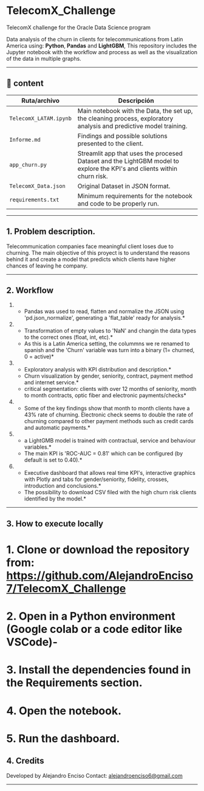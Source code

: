 # TelecomX_Challenge
TelecomX challenge for the Oracle Data Science program

Data analysis of the churn in clients for telecommunications from Latin America  using: **Python**, **Pandas** and **LightGBM**, This repository includes the Jupyter notebook with the workflow and process as well as the visualization of the data in multiple graphs.

---

## 📂 content

| Ruta/archivo | Descripción |
|--------------|-------------|
| `TelecomX_LATAM.ipynb` | Main notebook with the Data, the set up, the cleaning process, exploratory analysis and predictive model training. |
| `Informe.md` | Findings and possible solutions presented to the client. |
| `app_churn.py` | Streamlit app that uses the procesed Dataset and the LightGBM model to explore the KPI's and clients within churn risk. |
| `TelecomX_Data.json` | Original Dataset in JSON format. |
| `requirements.txt` | Minimum requirements for the notebook and code to be properly run. |

---

## 1. Problem description.

Telecommunication companies face meaningful client loses due to churning. The main objective of this proyect is to understand the reasons behind it and create a model that predicts which clients have higher chances of leaving he company.


---

## 2. Workflow

1. * Pandas was used to read, flatten and normalize the JSON using 'pd.json_normalize', generating a 'flat_table' ready for analysis.*
  
2. * Transformation  of empty values to 'NaN' and changin the data types to the correct ones (float, int, etc).*
   * As this is a Latin America setting, the colummns we re renamed to spanish and the 'Churn' variable was turn into a binary (1= churned, 0 = active)*
   
3. * Exploratory analysis with KPI distribution and description.*
   * Churn visualization by gender, seniority, contract, payment method and internet service.*
   * critical segmentation: clients with over 12 months of seniority, month to month contracts, optic fiber and electronic payments/checks*
 
4. * Some of the key findings show that month to month clients have a 43% rate of churning. Electronic check seems to double the rate of churning compared to other payment methods such as credit cards and automatic payments.*
 
5. * a LightGMB model is trained with contractual, service and behaviour variables.*
   * The main KPI is 'ROC-AUC = 0.81' which can be configured (by default is set to 0.40).*
 
6. * Executive dashboard that allows real time KPI's, interactive graphics with Plotly and tabs for gender/seniority, fidelity, crosses, introduction and conclusions.*
   * The possibility to download CSV filed with the high churn risk clients identified by the model.*
 
---

## 3. How to execute locally

# 1. Clone or download the repository from: https://github.com/AlejandroEnciso7/TelecomX_Challenge

# 2. Open in a Python environment (Google colab or a code editor like VSCode)-

# 3. Install the dependencies found in the Requirements section.

# 4. Open the notebook.

# 5. Run the dashboard.


## 4. Credits

Developed by Alejandro Enciso
Contact: alejandroenciso6@gmail.com

---
